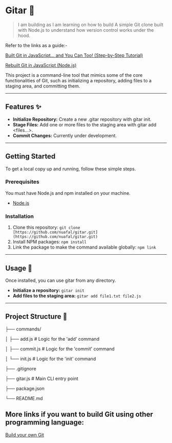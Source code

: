 ﻿# Gitar 🎸

>I am building as I am learning on how to build A simple Git clone built with Node.js to understand how version control works under the hood.

Refer to the links as a guide:-

[ Built Git in JavaScript… and You Can Too! (Step-by-Step Tutorial)](https://dev.to/alishirani/i-built-git-in-javascript-and-you-can-too-step-by-step-tutorial-28k5)

[ Rebuilt Git in JavaScript (Node.js) ](https://youtu.be/sUR4PtOd1iE)

This project is a command-line tool that mimics some of the core functionalities of Git, such as initializing a repository, adding files to a staging area, and committing them.

---

## Features ✨

* **Initialize Repository:** Create a new .gitar repository with gitar init.
* **Stage Files:** Add one or more files to the staging area with gitar add <files...>.
* **Commit Changes:** Currently under development.

---

## Getting Started

To get a local copy up and running, follow these simple steps.

### Prerequisites

You must have Node.js and npm installed on your machine.
* [Node.js](https://nodejs.org/)

### Installation

1.  Clone this repository:
    `
    git clone [https://github.com/nuafal/gitar.git](https://github.com/nuafal/gitar.git)
    `
2.  Install NPM packages:
    `
    npm install
    `
3.  Link the package to make the command available globally:
    `
    npm link
    `

---

## Usage 🚀

Once installed, you can use gitar from any directory.

* **Initialize a repository:**
    `
    gitar init
    `
* **Add files to the staging area:**
    `
    gitar add file1.txt file2.js
    `

---

## Project Structure 📁

├── commands/

│   ├── add.js        # Logic for the 'add' command

│   ├── commit.js     # Logic for the 'commit' command

│   └── init.js       # Logic for the 'init' command

├── .gitignore

├── gitar.js          # Main CLI entry point

├── package.json

└── README.md

## More links if you want to build Git using other programming language:

[Build your own Git](https://github.com/codecrafters-io/build-your-own-x/blob/master/README.md#build-your-own-git)






